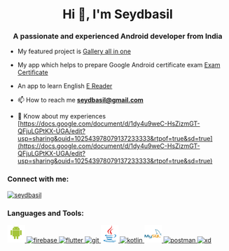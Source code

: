 <h1 align="center">Hi 👋, I'm Seydbasil</h1>
<h3 align="center">A passionate and experienced Android developer from India</h3>

- My featured project is [Gallery all in one](https://play.google.com/store/apps/details?id=com.smbvt.bst.filegallery)

- My app which helps to prepare Google Android certificate exam [Exam Certificate](https://play.google.com/store/apps/details?id=com.smbvt.bst.adc)

- An app to learn English [E Reader](https://play.google.com/store/apps/details?id=com.smbvt.bst.ereader)

- 📫 How to reach me **seydbasil@gmail.com**

- 📄 Know about my experiences [https://docs.google.com/document/d/1dy4u9weC-HsZizmGT-QFjuLGPtKX-UGA/edit?usp=sharing&ouid=102543978079137233333&rtpof=true&sd=true](https://docs.google.com/document/d/1dy4u9weC-HsZizmGT-QFjuLGPtKX-UGA/edit?usp=sharing&ouid=102543978079137233333&rtpof=true&sd=true)

<h3 align="left">Connect with me:</h3>
<p align="left">
<a href="https://linkedin.com/in/seydbasil" target="blank"><img align="center" src="https://raw.githubusercontent.com/rahuldkjain/github-profile-readme-generator/master/src/images/icons/Social/linked-in-alt.svg" alt="seydbasil" height="30" width="40" /></a>
</p>

<h3 align="left">Languages and Tools:</h3>
<p align="left"> <a href="https://developer.android.com" target="_blank" rel="noreferrer"> <img src="https://raw.githubusercontent.com/devicons/devicon/master/icons/android/android-original-wordmark.svg" alt="android" width="40" height="40"/> </a> <a href="https://firebase.google.com/" target="_blank" rel="noreferrer"> <img src="https://www.vectorlogo.zone/logos/firebase/firebase-icon.svg" alt="firebase" width="40" height="40"/> </a> <a href="https://flutter.dev" target="_blank" rel="noreferrer"> <img src="https://www.vectorlogo.zone/logos/flutterio/flutterio-icon.svg" alt="flutter" width="40" height="40"/> </a> <a href="https://git-scm.com/" target="_blank" rel="noreferrer"> <img src="https://www.vectorlogo.zone/logos/git-scm/git-scm-icon.svg" alt="git" width="40" height="40"/> </a> <a href="https://www.java.com" target="_blank" rel="noreferrer"> <img src="https://raw.githubusercontent.com/devicons/devicon/master/icons/java/java-original.svg" alt="java" width="40" height="40"/> </a> <a href="https://kotlinlang.org" target="_blank" rel="noreferrer"> <img src="https://www.vectorlogo.zone/logos/kotlinlang/kotlinlang-icon.svg" alt="kotlin" width="40" height="40"/> </a> <a href="https://www.mysql.com/" target="_blank" rel="noreferrer"> <img src="https://raw.githubusercontent.com/devicons/devicon/master/icons/mysql/mysql-original-wordmark.svg" alt="mysql" width="40" height="40"/> </a> <a href="https://postman.com" target="_blank" rel="noreferrer"> <img src="https://www.vectorlogo.zone/logos/getpostman/getpostman-icon.svg" alt="postman" width="40" height="40"/> </a> <a href="https://www.adobe.com/products/xd.html" target="_blank" rel="noreferrer"> <img src="https://cdn.worldvectorlogo.com/logos/adobe-xd.svg" alt="xd" width="40" height="40"/> </a> </p>
